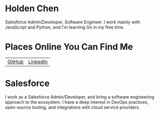 # Holden Chen

Salesforce Admin/Developer, Software Engineer. I work mainly with JavaScript and Python, and I'm learning Go in my free time.

# Places Online You Can Find Me

|  |  |
| --- | --- |
| [GitHub](https://github.com/holden-chen/) | [LinkedIn](https://www.linkedin.com/in/holden-chen) |

# Salesforce

I work as a Salesforce Admin/Developer, and bring a software engineering approach to the ecosystem. I have a deep interest in DevOps practices, open-source tooling, and integrations with cloud service providers.

